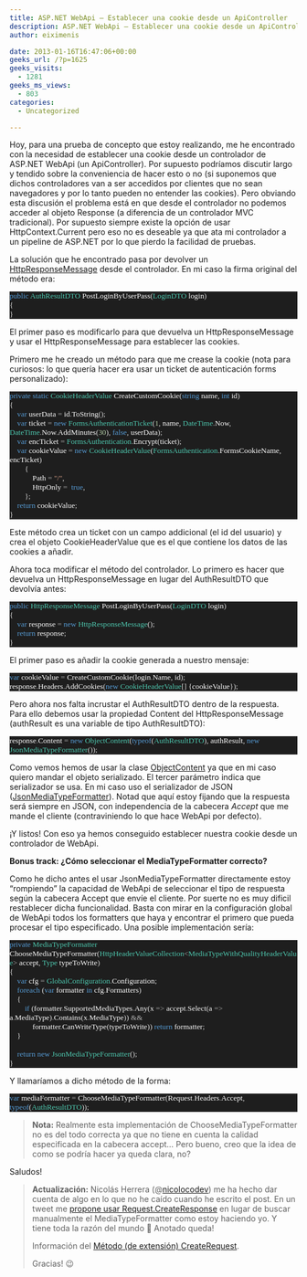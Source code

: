 ```yaml
---
title: ASP.NET WebApi – Establecer una cookie desde un ApiController
description: ASP.NET WebApi – Establecer una cookie desde un ApiController
author: eiximenis

date: 2013-01-16T16:47:06+00:00
geeks_url: /?p=1625
geeks_visits:
  - 1281
geeks_ms_views:
  - 803
categories:
  - Uncategorized

---
```

Hoy, para una prueba de concepto que estoy realizando, me he encontrado con la necesidad de establecer una cookie desde un controlador de ASP.NET WebApi (un ApiController). Por supuesto podríamos discutir largo y tendido sobre la conveniencia de hacer esto o no (si suponemos que dichos controladores van a ser accedidos por clientes que no sean navegadores y por lo tanto pueden no entender las cookies). Pero obviando esta discusión el problema está en que desde el controlador no podemos acceder al objeto Response (a diferencia de un controlador MVC tradicional). Por supuesto siempre existe la opción de usar HttpContext.Current pero eso no es deseable ya que ata mi controlador a un pipeline de ASP.NET por lo que pierdo la facilidad de pruebas.

La solución que he encontrado pasa por devolver un <a href="http://msdn.microsoft.com/es-es/library/system.net.http.httpresponsemessage.aspx" target="_blank" rel="noopener noreferrer">HttpResponseMessage</a> desde el controlador. En mi caso la firma original del método era:

<div style="font-size: 10pt; font-family: consolas; background: #1e1e1e; color: #dcdcdc">
  <p style="margin: 0px">
    <span style="color: #569cd6">public</span> <span style="color: #4ec9b0">AuthResultDTO</span> <span style="color: white">PostLoginByUserPass</span>(<span style="color: #4ec9b0">LoginDTO</span> <span style="color: white">login</span>)
  </p>
  
  <p style="margin: 0px">
    {
  </p>
  
  <p style="margin: 0px">
    }
  </p></p>
</div>

El primer paso es modificarlo para que devuelva un HttpResponseMessage y usar el HttpResponseMessage para establecer las cookies.

Primero me he creado un método para que me crease la cookie (nota para curiosos: lo que quería hacer era usar un ticket de autenticación forms personalizado):

<div style="font-size: 10pt; font-family: consolas; background: #1e1e1e; color: #dcdcdc">
  <p style="margin: 0px">
    <span style="color: #569cd6">private</span> <span style="color: #569cd6">static</span> <span style="color: #4ec9b0">CookieHeaderValue</span> <span style="color: white">CreateCustomCookie</span>(<span style="color: #569cd6">string</span> <span style="color: white">name</span>, <span style="color: #569cd6">int</span> <span style="color: white">id</span>)
  </p>
  
  <p style="margin: 0px">
    {
  </p>
  
  <p style="margin: 0px">
    &#160;&#160;&#160; <span style="color: #569cd6">var</span> <span style="color: white">userData</span> <span style="color: #b4b4b4">=</span> <span style="color: white">id</span><span style="color: #b4b4b4">.</span><span style="color: white">ToString</span>();
  </p>
  
  <p style="margin: 0px">
    &#160;&#160;&#160; <span style="color: #569cd6">var</span> <span style="color: white">ticket</span> <span style="color: #b4b4b4">=</span> <span style="color: #569cd6">new</span> <span style="color: #4ec9b0">FormsAuthenticationTicket</span>(<span style="color: #b5cea8">1</span>, <span style="color: white">name</span>, <span style="color: #4ec9b0">DateTime</span><span style="color: #b4b4b4">.</span><span style="color: white">Now</span>, <span style="color: #4ec9b0">DateTime</span><span style="color: #b4b4b4">.</span><span style="color: white">Now</span><span style="color: #b4b4b4">.</span><span style="color: white">AddMinutes</span>(<span style="color: #b5cea8">30</span>), <span style="color: #569cd6">false</span>, <span style="color: white">userData</span>);
  </p>
  
  <p style="margin: 0px">
    &#160;&#160;&#160; <span style="color: #569cd6">var</span> <span style="color: white">encTicket</span> <span style="color: #b4b4b4">=</span> <span style="color: #4ec9b0">FormsAuthentication</span><span style="color: #b4b4b4">.</span><span style="color: white">Encrypt</span>(<span style="color: white">ticket</span>);
  </p>
  
  <p style="margin: 0px">
    &#160;&#160;&#160; <span style="color: #569cd6">var</span> <span style="color: white">cookieValue</span> <span style="color: #b4b4b4">=</span> <span style="color: #569cd6">new</span> <span style="color: #4ec9b0">CookieHeaderValue</span>(<span style="color: #4ec9b0">FormsAuthentication</span><span style="color: #b4b4b4">.</span><span style="color: white">FormsCookieName</span>, <span style="color: white">encTicket</span>)
  </p>
  
  <p style="margin: 0px">
    &#160;&#160;&#160;&#160;&#160;&#160;&#160; {
  </p>
  
  <p style="margin: 0px">
    &#160;&#160;&#160;&#160;&#160;&#160;&#160;&#160;&#160;&#160;&#160; <span style="color: white">Path</span> <span style="color: #b4b4b4">=</span> <span style="color: #d69d85">"/"</span>,
  </p>
  
  <p style="margin: 0px">
    &#160;&#160;&#160;&#160;&#160;&#160;&#160;&#160;&#160;&#160;&#160; <span style="color: white">HttpOnly</span> <span style="color: #b4b4b4">=</span>&#160; <span style="color: #569cd6">true</span>,
  </p>
  
  <p style="margin: 0px">
    &#160;&#160;&#160;&#160;&#160;&#160;&#160; };
  </p>
  
  <p style="margin: 0px">
    &#160;&#160;&#160; <span style="color: #569cd6">return</span> <span style="color: white">cookieValue</span>;
  </p>
  
  <p style="margin: 0px">
    }
  </p></p>
</div>

Este método crea un ticket con un campo addicional (el id del usuario) y crea el objeto CookieHeaderValue que es el que contiene los datos de las cookies a añadir.

Ahora toca modificar el método del controlador. Lo primero es hacer que devuelva un HttpResponseMessage en lugar del AuthResultDTO que devolvía antes:

<div style="font-size: 10pt; font-family: consolas; background: #1e1e1e; color: #dcdcdc">
  <p style="margin: 0px">
    <span style="color: #569cd6">public</span> <span style="color: #4ec9b0">HttpResponseMessage</span> <span style="color: white">PostLoginByUserPass</span>(<span style="color: #4ec9b0">LoginDTO</span> <span style="color: white">login</span>)
  </p>
  
  <p style="margin: 0px">
    {
  </p>
  
  <p style="margin: 0px">
    &#160;&#160;&#160; <span style="color: #569cd6">var</span> <span style="color: white">response</span> <span style="color: #b4b4b4">=</span> <span style="color: #569cd6">new</span> <span style="color: #4ec9b0">HttpResponseMessage</span>();
  </p>
  
  <p style="margin: 0px">
    &#160;&#160;&#160; <span style="color: #569cd6">return</span> <span style="color: white">response</span>;
  </p>
  
  <p style="margin: 0px">
    }
  </p></p>
</div>

El primer paso es añadir la cookie generada a nuestro mensaje:

<div style="font-size: 10pt; font-family: consolas; background: #1e1e1e; color: #dcdcdc">
  <p style="margin: 0px">
    <span style="color: #569cd6">var</span> <span style="color: white">cookieValue</span> <span style="color: #b4b4b4">=</span> <span style="color: white">CreateCustomCookie</span>(<span style="color: white">login</span><span style="color: #b4b4b4">.</span><span style="color: white">Name</span>, <span style="color: white">id</span>);
  </p>
  
  <p style="margin: 0px">
    <span style="color: white">response</span><span style="color: #b4b4b4">.</span><span style="color: white">Headers</span><span style="color: #b4b4b4">.</span><span style="color: white">AddCookies</span>(<span style="color: #569cd6">new</span> <span style="color: #4ec9b0">CookieHeaderValue</span>[] {<span style="color: white">cookieValue</span>});
  </p></p>
</div>

Pero ahora nos falta incrustar el AuthResultDTO dentro de la respuesta. Para ello debemos usar la propiedad Content del HttpResponseMessage (authResult es una variable de tipo AuthResultDTO):

<div style="font-size: 10pt; font-family: consolas; background: #1e1e1e; color: #dcdcdc">
  <p style="margin: 0px">
    <span style="color: white">response</span><span style="color: #b4b4b4">.</span><span style="color: white">Content</span> <span style="color: #b4b4b4">=</span> <span style="color: #569cd6">new</span> <span style="color: #4ec9b0">ObjectContent</span>(<span style="color: #569cd6">typeof</span>(<span style="color: #4ec9b0">AuthResultDTO</span>), <span style="color: white">authResult</span>, <span style="color: #569cd6">new</span> <span style="color: #4ec9b0">JsonMediaTypeFormatter</span>());
  </p></p>
</div>

Como vemos hemos de usar la clase <a href="http://msdn.microsoft.com/en-us/library/system.net.http.objectcontent(v=vs.108).aspx" target="_blank" rel="noopener noreferrer">ObjectContent</a> ya que en mi caso quiero mandar el objeto serializado. El tercer parámetro indica que serializador se usa. En mi caso uso el serializador de JSON (<a href="http://ms
dn.microsoft.com/es-es/library/system.net.http.formatting.jsonmediatypeformatter(v=vs.108).aspx" target="_blank" rel="noopener noreferrer">JsonMediaTypeFormatter</a>). Notad que aquí estoy fijando que la respuesta será siempre en JSON, con independencia de la cabecera _Accept_ que me mande el cliente (contraviniendo lo que hace WebApi por defecto).

¡Y listos! Con eso ya hemos conseguido establecer nuestra cookie desde un controlador de WebApi.

**Bonus track: ¿Cómo seleccionar el MediaTypeFormatter correcto?**

Como he dicho antes el usar JsonMediaTypeFormatter directamente estoy “rompiendo” la capacidad de WebApi de seleccionar el tipo de respuesta según la cabecera Accept que envíe el cliente. Por suerte no es muy dificil restablecer dicha funcionalidad. Basta con mirar en la configuración global de WebApi todos los formatters que haya y encontrar el primero que pueda procesar el tipo especificado. Una posible implementación sería:

<div style="font-size: 10pt; font-family: consolas; background: #1e1e1e; color: #dcdcdc">
  <p style="margin: 0px">
    <span style="color: #569cd6">private</span> <span style="color: #4ec9b0">MediaTypeFormatter</span> <span style="color: white">ChooseMediaTypeFormatter</span>(<span style="color: #4ec9b0">HttpHeaderValueCollection</span><span style="color: #b4b4b4"><</span><span style="color: #4ec9b0">MediaTypeWithQualityHeaderValue</span><span style="color: #b4b4b4">></span> <span style="color: white">accept</span>, <span style="color: #4ec9b0">Type</span> <span style="color: white">typeToWrite</span>)
  </p>
  
  <p style="margin: 0px">
    {
  </p>
  
  <p style="margin: 0px">
    &#160;&#160;&#160; <span style="color: #569cd6">var</span> <span style="color: white">cfg</span> <span style="color: #b4b4b4">=</span> <span style="color: #4ec9b0">GlobalConfiguration</span><span style="color: #b4b4b4">.</span><span style="color: white">Configuration</span>;
  </p>
  
  <p style="margin: 0px">
    &#160;&#160;&#160; <span style="color: #569cd6">foreach</span> (<span style="color: #569cd6">var</span> <span style="color: white">formatter</span> <span style="color: #569cd6">in</span> <span style="color: white">cfg</span><span style="color: #b4b4b4">.</span><span style="color: white">Formatters</span>)
  </p>
  
  <p style="margin: 0px">
    &#160;&#160;&#160; {
  </p>
  
  <p style="margin: 0px">
    &#160;&#160;&#160;&#160;&#160;&#160;&#160; <span style="color: #569cd6">if</span> (<span style="color: white">formatter</span><span style="color: #b4b4b4">.</span><span style="color: white">SupportedMediaTypes</span><span style="color: #b4b4b4">.</span><span style="color: white">Any</span>(<span style="color: white">x</span> <span style="color: #b4b4b4">=></span> <span style="color: white">accept</span><span style="color: #b4b4b4">.</span><span style="color: white">Select</span>(<span style="color: white">a</span> <span style="color: #b4b4b4">=></span> <span style="color: white">a</span><span style="color: #b4b4b4">.</span><span style="color: white">MediaType</span>)<span style="color: #b4b4b4">.</span><span style="color: white">Contains</span>(<span style="color: white">x</span><span style="color: #b4b4b4">.</span><span style="color: white">MediaType</span>)) <span style="color: #b4b4b4">&&</span>
  </p>
  
  <p style="margin: 0px">
    &#160;&#160;&#160;&#160;&#160;&#160;&#160;&#160;&#160;&#160;&#160; <span style="color: white">formatter</span><span style="color: #b4b4b4">.</span><span style="color: white">CanWriteType</span>(<span style="color: white">typeToWrite</span>)) <span style="color: #569cd6">return</span> <span style="color: white">formatter</span>;
  </p>
  
  <p style="margin: 0px">
    &#160;&#160;&#160; }
  </p>
  
  <p style="margin: 0px">
    &#160;
  </p>
  
  <p style="margin: 0px">
    &#160;&#160;&#160; <span style="color: #569cd6">return</span> <span style="color: #569cd6">new</span> <span style="color: #4ec9b0">JsonMediaTypeFormatter</span>();
  </p>
  
  <p style="margin: 0px">
    }
  </p></p>
</div>

Y llamaríamos a dicho método de la forma:

<div style="font-size: 10pt; font-family: consolas; background: #1e1e1e; color: #dcdcdc">
  <p style="margin: 0px">
    <span style="color: #569cd6">var</span> <span style="color: white">mediaFormatter</span> <span style="color: #b4b4b4">=</span> <span style="color: white">ChooseMediaTypeFormatter</span>(<span style="color: white">Request</span><span style="color: #b4b4b4">.</span><span style="color: white">Headers</span><span style="color: #b4b4b4">.</span><span style="color: white">Accept</span>, <span style="color: #569cd6">typeof</span>(<span style="color: #4ec9b0">AuthResultDTO</span>));
  </p></p>
</div>

> **Nota:** Realmente esta implementación de ChooseMediaTypeFormatter no es del todo correcta ya que no tiene en cuenta la calidad especificada en la cabecera accept… Pero bueno, creo que la idea de como se podría hacer ya queda clara, no?

Saludos!

> **Actualización:** Nicolás Herrera (@<a href="https://twitter.com/nicolocodev" target="_blank" rel="noopener noreferrer">nicolocodev</a>) me ha hecho dar cuenta de algo en lo que no he caído cuando he escrito el post. En un tweet me <a href="https://twitter.com/nicolocodev/status/291585272779513856" target="_blank" rel="noopener noreferrer">propone usar Request.CreateResponse</a> en lugar de buscar manualmente el MediaTypeFormatter como estoy haciendo yo. Y tiene toda la razón del mundo 🙂 Anotado queda!
> 
> Información del <a href="http://msdn.microsoft.com/query/dev11.query?appId=Dev11IDEF1&l=EN-US&k=k(System.Net.Http.HttpRequestMessageExtensions.CreateResponse);k(TargetFrameworkMoniker-.NETFramework,Version%3Dv4.0);k(DevLang-csharp)&rd=true" target="_blank" rel="noopener noreferrer">Método (de extensión) CreateRequest</a>.
> 
> Gracias! 😉